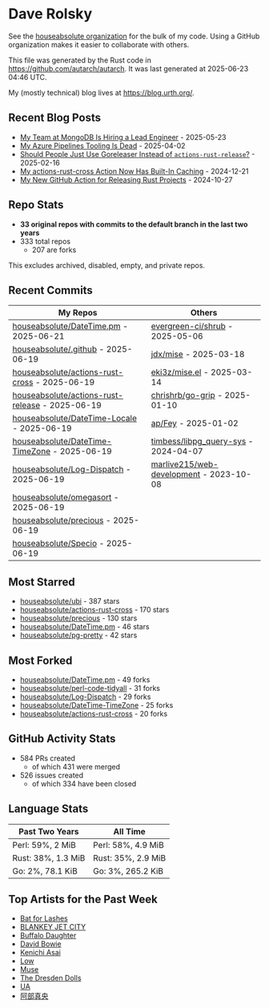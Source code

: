 
# Dave Rolsky

See the [houseabsolute organization](https://github.com/houseabsolute) for the
bulk of my code. Using a GitHub organization makes it easier to collaborate
with others.

This file was generated by the Rust code in
https://github.com/autarch/autarch. It was last generated at 2025-06-23 04:46 UTC.

My (mostly technical) blog lives at https://blog.urth.org/.

## Recent Blog Posts

- [My Team at MongoDB Is Hiring a Lead Engineer](https://blog.urth.org/2025/05/23/my-team-at-mongodb-is-hiring-a-lead-engineer/) - 2025-05-23
- [My Azure Pipelines Tooling Is Dead](https://blog.urth.org/2025/04/02/my-azure-pipelines-tooling-is-dead/) - 2025-04-02
- [Should People Just Use Goreleaser Instead of `actions-rust-release`?](https://blog.urth.org/2025/02/16/should-people-just-use-goreleaser-instead-of-actions-rust-release/) - 2025-02-16
- [My actions-rust-cross Action Now Has Built-In Caching](https://blog.urth.org/2024/12/21/my-actions-rust-cross-action-now-has-built-in-caching/) - 2024-12-21
- [My New GitHub Action for Releasing Rust Projects](https://blog.urth.org/2024/10/27/my-new-github-action-for-releasing-rust-projects/) - 2024-10-27


## Repo Stats
- **33 original repos with commits to the default branch in the last two years**
- 333 total repos
  - 207 are forks

This excludes archived, disabled, empty, and private repos.

## Recent Commits
| My Repos | Others |
|----------|--------|
| [houseabsolute/DateTime.pm](https://github.com/houseabsolute/DateTime.pm) - 2025-06-21              | [evergreen-ci/shrub](https://github.com/evergreen-ci/shrub) - 2025-05-06                |
| [houseabsolute/.github](https://github.com/houseabsolute/.github) - 2025-06-19              | [jdx/mise](https://github.com/jdx/mise) - 2025-03-18                |
| [houseabsolute/actions-rust-cross](https://github.com/houseabsolute/actions-rust-cross) - 2025-06-19              | [eki3z/mise.el](https://github.com/eki3z/mise.el) - 2025-03-14                |
| [houseabsolute/actions-rust-release](https://github.com/houseabsolute/actions-rust-release) - 2025-06-19              | [chrishrb/go-grip](https://github.com/chrishrb/go-grip) - 2025-01-10                |
| [houseabsolute/DateTime-Locale](https://github.com/houseabsolute/DateTime-Locale) - 2025-06-19              | [ap/Fey](https://github.com/ap/Fey) - 2025-01-02                |
| [houseabsolute/DateTime-TimeZone](https://github.com/houseabsolute/DateTime-TimeZone) - 2025-06-19              | [timbess/libpg_query-sys](https://github.com/timbess/libpg_query-sys) - 2024-04-07                |
| [houseabsolute/Log-Dispatch](https://github.com/houseabsolute/Log-Dispatch) - 2025-06-19              | [marlive215/web-development](https://github.com/marlive215/web-development) - 2023-10-08                |
| [houseabsolute/omegasort](https://github.com/houseabsolute/omegasort) - 2025-06-19              |                 |
| [houseabsolute/precious](https://github.com/houseabsolute/precious) - 2025-06-19              |                 |
| [houseabsolute/Specio](https://github.com/houseabsolute/Specio) - 2025-06-19              |                 |


## Most Starred
- [houseabsolute/ubi](https://github.com/houseabsolute/ubi) - 387 stars
- [houseabsolute/actions-rust-cross](https://github.com/houseabsolute/actions-rust-cross) - 170 stars
- [houseabsolute/precious](https://github.com/houseabsolute/precious) - 130 stars
- [houseabsolute/DateTime.pm](https://github.com/houseabsolute/DateTime.pm) - 46 stars
- [houseabsolute/pg-pretty](https://github.com/houseabsolute/pg-pretty) - 42 stars


## Most Forked
- [houseabsolute/DateTime.pm](https://github.com/houseabsolute/DateTime.pm) - 49 forks
- [houseabsolute/perl-code-tidyall](https://github.com/houseabsolute/perl-code-tidyall) - 31 forks
- [houseabsolute/Log-Dispatch](https://github.com/houseabsolute/Log-Dispatch) - 29 forks
- [houseabsolute/DateTime-TimeZone](https://github.com/houseabsolute/DateTime-TimeZone) - 25 forks
- [houseabsolute/actions-rust-cross](https://github.com/houseabsolute/actions-rust-cross) - 20 forks


## GitHub Activity Stats
- 584 PRs created
  - of which 431 were merged
- 526 issues created
  - of which 334 have been closed

## Language Stats
| Past Two Years        | All Time                |
|-----------------------|-------------------------|
| Perl: 59%, 2 MiB              | Perl: 58%, 4.9 MiB                |
| Rust: 38%, 1.3 MiB              | Rust: 35%, 2.9 MiB                |
| Go: 2%, 78.1 KiB              | Go: 3%, 265.2 KiB                |


## Top Artists for the Past Week
* [Bat for Lashes](https://musicbrainz.org/artist/10000730-525f-4ed5-aaa8-92888f060f5f)
* [BLANKEY JET CITY](https://musicbrainz.org/artist/9eab62e8-99f7-4aac-ab10-5192bd8f2807)
* [Buffalo Daughter](https://musicbrainz.org/artist/c71ae637-cbc5-4f57-9c1a-38d691bd3c43)
* [David Bowie](https://musicbrainz.org/artist/5441c29d-3602-4898-b1a1-b77fa23b8e50)
* [Kenichi Asai](https://musicbrainz.org/search?query=Kenichi%20Asai&amp;type=artist&amp;method=indexed)
* [Low](https://musicbrainz.org/artist/92de643f-fa8f-4e68-b627-4376711b7b33)
* [Muse](https://musicbrainz.org/artist/9c9f1380-2516-4fc9-a3e6-f9f61941d090)
* [The Dresden Dolls](https://musicbrainz.org/artist/107c7983-0728-46ea-8550-77e698adf690)
* [UA](https://musicbrainz.org/artist/eaa62a46-1ec4-47ac-bd52-2645f75f450e)
* [阿部真央](https://musicbrainz.org/artist/a00aefd8-ace1-483f-bba5-63f16cbce0f7)


